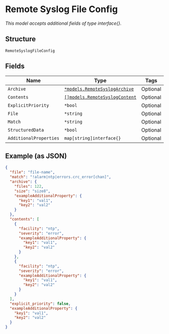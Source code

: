 
# Remote Syslog File Config

*This model accepts additional fields of type interface{}.*

## Structure

`RemoteSyslogFileConfig`

## Fields

| Name | Type | Tags | Description |
|  --- | --- | --- | --- |
| `Archive` | [`*models.RemoteSyslogArchive`](../../doc/models/remote-syslog-archive.md) | Optional | - |
| `Contents` | [`[]models.RemoteSyslogContent`](../../doc/models/remote-syslog-content.md) | Optional | - |
| `ExplicitPriority` | `*bool` | Optional | - |
| `File` | `*string` | Optional | - |
| `Match` | `*string` | Optional | - |
| `StructuredData` | `*bool` | Optional | - |
| `AdditionalProperties` | `map[string]interface{}` | Optional | - |

## Example (as JSON)

```json
{
  "file": "file-name",
  "match": "!alarm|ntp|errors.crc_error[chan]",
  "archive": {
    "files": 122,
    "size": "size8",
    "exampleAdditionalProperty": {
      "key1": "val1",
      "key2": "val2"
    }
  },
  "contents": [
    {
      "facility": "ntp",
      "severity": "error",
      "exampleAdditionalProperty": {
        "key1": "val1",
        "key2": "val2"
      }
    },
    {
      "facility": "ntp",
      "severity": "error",
      "exampleAdditionalProperty": {
        "key1": "val1",
        "key2": "val2"
      }
    }
  ],
  "explicit_priority": false,
  "exampleAdditionalProperty": {
    "key1": "val1",
    "key2": "val2"
  }
}
```

